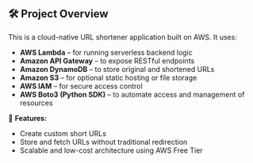 ## 🛠️ Project Overview

This is a cloud-native URL shortener application built on AWS. It uses:

- **AWS Lambda** – for running serverless backend logic
- **Amazon API Gateway** – to expose RESTful endpoints
- **Amazon DynamoDB** – to store original and shortened URLs
- **Amazon S3** – for optional static hosting or file storage
- **AWS IAM** – for secure access control
- **AWS Boto3 (Python SDK)** – to automate access and management of resources

🚀 **Features:**
- Create custom short URLs
- Store and fetch URLs without traditional redirection
- Scalable and low-cost architecture using AWS Free Tier

